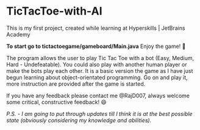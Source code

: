 # TicTacToe-with-AI
This is my first project, created while learning at Hyperskills | JetBrains Academy

**To start go to tictactoegame/gameboard/Main.java** Enjoy the game! :partying_face:

The program allows the user to play Tic Tac Toe with a bot (Easy, Medium, Hard - Undefeatable). You could also play with another human player or make the bots play each other. It is a basic version the game as I have just begun learning about object-orientated programming. Go on and play it, more instruction are provided after the game is started.

If you have any feedback please contact me @RajD007, always welcome some critical, constructive feedback! :smile:

*P.S. - I am going to put through updates till I think it is at the best possible state (obviously considering my knowledge and abilities).*
